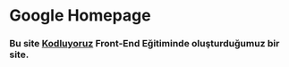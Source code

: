 # Google Homepage
###	Bu site [Kodluyoruz](https://www.kodluyoruz.org/)  Front-End Eğitiminde oluşturduğumuz bir site.
